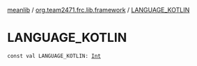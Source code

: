 [meanlib](../index.md) / [org.team2471.frc.lib.framework](index.md) / [LANGUAGE_KOTLIN](./-l-a-n-g-u-a-g-e_-k-o-t-l-i-n.md)

# LANGUAGE_KOTLIN

`const val LANGUAGE_KOTLIN: `[`Int`](https://kotlinlang.org/api/latest/jvm/stdlib/kotlin/-int/index.html)